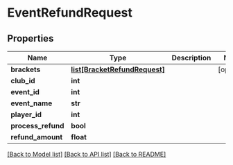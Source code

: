 # EventRefundRequest

## Properties
Name | Type | Description | Notes
------------ | ------------- | ------------- | -------------
**brackets** | [**list[BracketRefundRequest]**](BracketRefundRequest.md) |  | [optional] 
**club_id** | **int** |  | 
**event_id** | **int** |  | 
**event_name** | **str** |  | 
**player_id** | **int** |  | 
**process_refund** | **bool** |  | 
**refund_amount** | **float** |  | 

[[Back to Model list]](../README.md#documentation-for-models) [[Back to API list]](../README.md#documentation-for-api-endpoints) [[Back to README]](../README.md)

